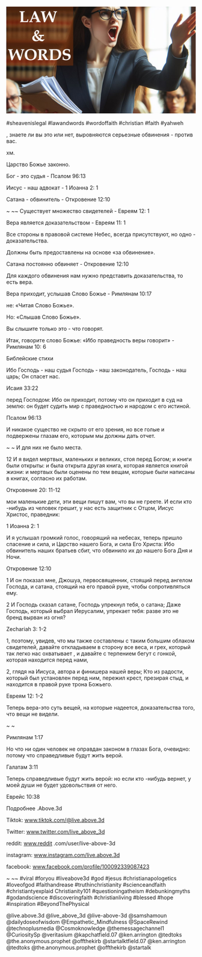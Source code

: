 ![Video cover image](../cover.jpg "cover photo")

#sheavenislegal #lawandwords #wordoffaith #christian #faith #yahweh

, знаете ли вы это или нет, выровняются серьезные обвинения - против вас.

хм.

Царство Божье законно.

Бог - это судья - Псалом 96:13

Иисус - наш адвокат - 1 Иоанна 2: 1

Сатана - обвинитель - Откровение 12:10

~ ~~ Существует множество свидетелей - Евреям 12: 1

Вера является доказательством - Евреям 11: 1

Все стороны в правовой системе Небес, всегда присутствуют, но одно - доказательства.

Должны быть предоставлены на основе «за обвинение».

Сатана постоянно обвиняет - Откровение 12:10

Для каждого обвинения нам нужно представить доказательства, то есть вера.

Вера приходит, услышав Слово Божье - Римлянам 10:17

не: «Читая Слово Божье».

Но: «Слышав Слово Божье».

Вы слышите только это - что говорят.

Итак, говорите слово Божье: «Ибо праведность веры говорит» - Римлянам 10: 6

Библейские стихи

Ибо Господь - наш судья Господь - наш законодатель, Господь - наш царь; Он спасет нас.

Исаия 33:22

перед Господом: Ибо он приходит, потому что он приходит в суд на землю: он будет судить мир с праведностью и народом с его истиной.

Псалом 96:13

И никакое существо не скрыто от его зрения, но все голые и подвержены глазам его, которым мы должны дать отчет.

~ ~ И для них не было места.

12 И я видел мертвых, маленьких и великих, стоя перед Богом; и книги были открыты: и была открыта другая книга, которая является книгой жизни: и мертвых были оценены по тем вещам, которые были написаны в книгах, согласно их работам.

Откровение 20: 11-12

мои маленькие дети, эти вещи пишут вам, что вы не греете. И если кто -нибудь из человек грешит, у нас есть защитник с Отцом, Иисус Христос, праведник:

1 Иоанна 2: 1

И я услышал громкий голос, говорящий на небесах, теперь пришло спасение и сила, и Царство нашего Бога, и сила Его Христа: Ибо обвинитель наших братьев сбит, что обвинило их до нашего Бога Дня и Ночи.

Откровение 12:10

1 И он показал мне, Джошуа, первосвященник, стоящий перед ангелом Господа, и сатана, стоящий на его правой руке, чтобы сопротивляться ему.

2 И Господь сказал сатане, Господь упрекнул тебя, о сатана; Даже Господь, который выбрал Иерусалим, упрекает тебя: разве это не бренд вырван из огня?

Zechariah 3: 1-2

1, поэтому, увидев, что мы также составлены с таким большим облаком свидетелей, давайте откладываем в сторону все веса, и грех, который так легко нас охватывает , и давайте с терпением бегут с гонкой, которая находится перед нами,

2, глядя на Иисуса, автора и финишера нашей веры; Кто из радости, который был установлен перед ним, пережил крест, презирая стыд, и находится в правой руке трона Божьего.

Евреям 12: 1-2

Теперь вера-это суть вещей, на которые надеется, доказательства того, что вещи не видели.

~ ~

Римлянам 1:17

Но что ни один человек не оправдан законом в глазах Бога, очевидно: потому что справедливые будут жить верой.

Галатам 3:11

Теперь справедливые будут жить верой: но если кто -нибудь вернет, у моей души не будет удовольствия от него.

Еврейс 10:38

Подробнее .Above.3d

Tiktok: www.tiktok.com/@live.above.3d

Twitter: www.twitter.com/live_above_3d

reddit: www.reddit .com/user/live-above-3d

instagram: www.instagram.com/live.above.3d

facebook: www.facebook.com/profile/100092339087423

~ ~~ #viral #foryou #liveabove3d #god #jesus #christianapologetics #loveofgod #faithandrease #truthinchristianity #scienceandfaith #christiantyexplaid Christianity101 #questioningatheism #debunkingmyths #godandscience #discoveringfaith #christianliving #blessed #hope #inspiration #BeyondThePhysical

@live.above.3d @live_above_3d @live-above-3d @samshamoun @dailydoseofwisdom @Empathetic_Mindfulness @SpaceRewind @technoplusmedia @Cosmoknowledge @themessagechannel1 @CuriositySp @veritasium @kapchatfield.07 @ken.arrington @tedtoks @the.anonymous.prophet @offthekirb @startalktfield.07 @ken.arrington @tedtoks @the.anonymous.prophet @offthekirb @startalk